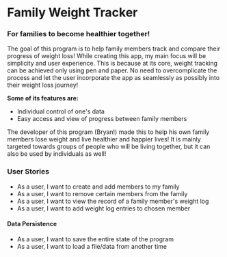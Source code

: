 # Family Weight Tracker
### For families to become healthier together!

The goal of this program is to help family members track 
and compare their progress of weight loss! While creating this app,
my main focus will be simplicity and user experience. This is 
because at its core, weight tracking can be achieved only using pen and paper. 
No need to overcomplicate the process and let the user incorporate
the app as seamlessly as possibly into their weight loss journey!

**Some of its features are:**

- Individual control of one's data
- Easy access and view of progress between family members

The developer of this program (Bryan!) made this to help 
his own family members lose weight and live healthier and happier
lives! It is mainly targeted towards groups of people
who will be living together, but it can also be used by individuals
as well!

### User Stories

- As a user, I want to create and add members to my family
- As a user, I want to remove certain members from the family
- As a user, I want to view the record of a family member's weight log
- As a user, I want to add weight log entries to chosen member

#### Data Persistence

- As a user, I want to save the entire state of the program
- As a user, I want to load a file/data from another time